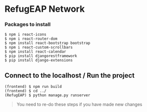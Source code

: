 # RefugEAP Network

### Packages to install
```
$ npm i react-icons
$ npm i react-router-dom
$ npm install react-bootstrap bootstrap 
$ npm i react-custom-scrollbars
$ npm install react-calendar
$ pip install djangorestframework
$ pip install django-extensions
```

## Connect to the localhost / Run the project

```
(frontend) $ npm run build 
(frontend) $ cd ../
(RefugEAP) $ python manage.py runserver
```
> You need to re-do these steps if you have made new changes

